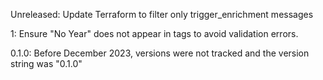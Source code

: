 Unreleased: Update Terraform to filter only trigger_enrichment messages

1: Ensure "No Year" does not appear in <ref> tags to avoid validation errors.

0.1.0: Before December 2023, versions were not tracked and the version string was "0.1.0"
